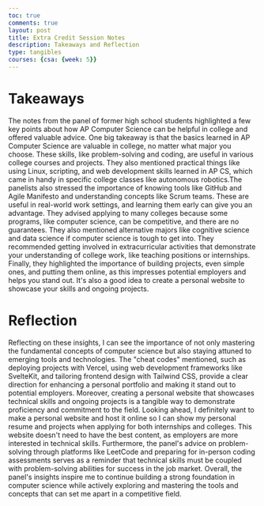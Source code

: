 ```yaml
---
toc: true
comments: true
layout: post
title: Extra Credit Session Notes
description: Takeaways and Reflection
type: tangibles
courses: {csa: {week: 5}}
---
```


# Takeaways

The notes from the panel of former high school students highlighted a few key points about how AP Computer Science can be helpful in college and offered valuable advice. One big takeaway is that the basics learned in AP Computer Science are valuable in college, no matter what major you choose. These skills, like problem-solving and coding, are useful in various college courses and projects. They also mentioned practical things like using Linux, scripting, and web development skills learned in AP CS, which came in handy in specific college classes like autonomous robotics.The panelists also stressed the importance of knowing tools like GitHub and Agile Manifesto and understanding concepts like Scrum teams. These are useful in real-world work settings, and learning them early can give you an advantage. They advised applying to many colleges because some programs, like computer science, can be competitive, and there are no guarantees. They also mentioned alternative majors like cognitive science and data science if computer science is tough to get into. They recommended getting involved in extracurricular activities that demonstrate your understanding of college work, like teaching positions or internships. Finally, they highlighted the importance of building projects, even simple ones, and putting them online, as this impresses potential employers and helps you stand out. It's also a good idea to create a personal website to showcase your skills and ongoing projects. 

# Reflection
Reflecting on these insights, I can see the importance of not only mastering the fundamental concepts of computer science but also staying attuned to emerging tools and technologies. The "cheat codes" mentioned, such as deploying projects with Vercel, using web development frameworks like SvelteKit, and tailoring frontend design with Tailwind CSS, provide a clear direction for enhancing a personal portfolio and making it stand out to potential employers. Moreover, creating a personal website that showcases technical skills and ongoing projects is a tangible way to demonstrate proficiency and commitment to the field. Looking ahead, I definitely want to make a personal website and host it online so I can show my personal resume and projects when applying for both internships and colleges. This website doesn't need to have the best content, as employers are more interested in technical skills. Furthermore, the panel's advice on problem-solving through platforms like LeetCode and preparing for in-person coding assessments serves as a reminder that technical skills must be coupled with problem-solving abilities for success in the job market. Overall, the panel's insights inspire me to continue building a strong foundation in computer science while actively exploring and mastering the tools and concepts that can set me apart in a competitive field.
